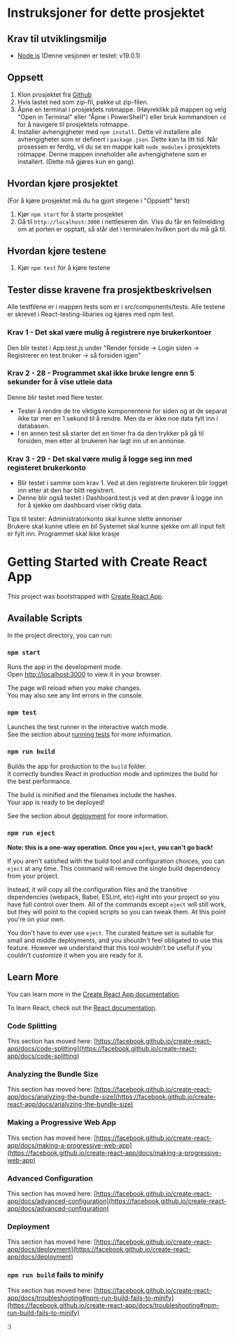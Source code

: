 <!-- Instructions for this project -->
# Instruksjoner for dette prosjektet

## Krav til utviklingsmiljø

* [Node.js](https://nodejs.org/en/) (Denne vesjonen er testet: v19.0.1)

## Oppsett

1. Klon prosjektet fra [Github](https://github.com/Bass4Nation/Software-Engineering-H2022)
2. Hvis lastet ned som zip-fil, pakke ut zip-filen.
3. Åpne en terminal i prosjektets rotmappe. (Høyreklikk på mappen og velg "Open in Terminal" eller "Åpne i PowerShell") eller bruk kommandoen `cd` for å navigere til prosjektets rotmappe.
4. Installer avhengigheter med `npm install`. Dette vil installere alle avhengigheter som er definert i `package.json`. Dette kan ta litt tid. Når prosessen er ferdig, vil du se en mappe kalt `node_modules` i prosjektets rotmappe. Denne mappen inneholder alle avhengighetene som er installert. (Dette må gjøres kun en gang).

## Hvordan kjøre prosjektet
(For å kjøre prosjektet må du ha gjort stegene i "Oppsett" først)
1. Kjør `npm start` for å starte prosjektet
2. Gå til `http://localhost:3000` i nettleseren din. Viss du får en feilmelding om at porten er opptatt, så står det i terminalen hvilken port du må gå til.


## Hvordan kjøre testene

1. Kjør `npm test` for å kjøre testene

<!-- q: How to add images to Markdown?
a: https://stackoverflow.com/questions/14494747/add-images-to-readme-md-on-github -->


## Tester disse kravene fra prosjektbeskrivelsen
Alle testfilene er i mappen tests som er i src/components/tests. Alle testene er skrevet i React-testing-libaries og kjøres med npm test.

### Krav 1 - Det skal være mulig å registrere nye brukerkontoer 
Den blir testet i App.test.js under "Render forside &rarr; Login siden &rarr; Registrerer en test bruker &rarr; så forsiden igjen"

### Krav 2 - 28 - Programmet skal ikke bruke lengre enn 5 sekunder for å vise utleie data 
Denne blir testet med flere tester.
* Tester å rendre de tre viktigste komponentene for siden og at de separat ikke tar mer en 1 sekund til å rendre. Men da er ikke noe data fylt inn i databasen.
* I en annen test så starter det en timer fra da den trykker på gå til forsiden, men etter at brukeren har lagt inn ut en annonse. 

### Krav 3 - 29 - Det skal være mulig å logge seg inn med registeret brukerkonto 
* Blir testet i samme som krav 1. Ved at den registrerte brukeren blir logget inn etter at den har blitt registrert.
* Denne blir også testet i Dashboard.test.js ved at den prøver å logge inn for å sjekke om dashboard viser riktig data.

Tips til tester:
Administratorkonto skal kunne slette annonser  
Brukere skal kunne utleie en bil
Systemet skal kunne sjekke om all input felt er fylt inn. 
Programmet skal ikke krasje <!-- Blir kanskje sjekket med de fleste tester. Om de krasjer eller ei?? -->

# Getting Started with Create React App

This project was bootstrapped with [Create React App](https://github.com/facebook/create-react-app).

## Available Scripts

In the project directory, you can run:

### `npm start`

Runs the app in the development mode.\
Open [http://localhost:3000](http://localhost:3000) to view it in your browser.

The page will reload when you make changes.\
You may also see any lint errors in the console.

### `npm test`

Launches the test runner in the interactive watch mode.\
See the section about [running tests](https://facebook.github.io/create-react-app/docs/running-tests) for more information.

### `npm run build`

Builds the app for production to the `build` folder.\
It correctly bundles React in production mode and optimizes the build for the best performance.

The build is minified and the filenames include the hashes.\
Your app is ready to be deployed!

See the section about [deployment](https://facebook.github.io/create-react-app/docs/deployment) for more information.

### `npm run eject`

**Note: this is a one-way operation. Once you `eject`, you can't go back!**

If you aren't satisfied with the build tool and configuration choices, you can `eject` at any time. This command will remove the single build dependency from your project.

Instead, it will copy all the configuration files and the transitive dependencies (webpack, Babel, ESLint, etc) right into your project so you have full control over them. All of the commands except `eject` will still work, but they will point to the copied scripts so you can tweak them. At this point you're on your own.

You don't have to ever use `eject`. The curated feature set is suitable for small and middle deployments, and you shouldn't feel obligated to use this feature. However we understand that this tool wouldn't be useful if you couldn't customize it when you are ready for it.

## Learn More

You can learn more in the [Create React App documentation](https://facebook.github.io/create-react-app/docs/getting-started).

To learn React, check out the [React documentation](https://reactjs.org/).

### Code Splitting

This section has moved here: [https://facebook.github.io/create-react-app/docs/code-splitting](https://facebook.github.io/create-react-app/docs/code-splitting)

### Analyzing the Bundle Size

This section has moved here: [https://facebook.github.io/create-react-app/docs/analyzing-the-bundle-size](https://facebook.github.io/create-react-app/docs/analyzing-the-bundle-size)

### Making a Progressive Web App

This section has moved here: [https://facebook.github.io/create-react-app/docs/making-a-progressive-web-app](https://facebook.github.io/create-react-app/docs/making-a-progressive-web-app)

### Advanced Configuration

This section has moved here: [https://facebook.github.io/create-react-app/docs/advanced-configuration](https://facebook.github.io/create-react-app/docs/advanced-configuration)

### Deployment

This section has moved here: [https://facebook.github.io/create-react-app/docs/deployment](https://facebook.github.io/create-react-app/docs/deployment)

### `npm run build` fails to minify

This section has moved here: [https://facebook.github.io/create-react-app/docs/troubleshooting#npm-run-build-fails-to-minify](https://facebook.github.io/create-react-app/docs/troubleshooting#npm-run-build-fails-to-minify)

:)
